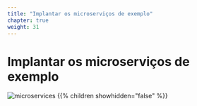 ```yaml
---
title: "Implantar os microserviços de exemplo"
chapter: true
weight: 31
---
```


# Implantar os microserviços de exemplo

![microservices](/images/crystal.svg)
{{% children showhidden="false" %}}
